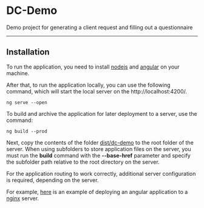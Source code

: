 # DC-Demo

Demo project for generating a client request and filling out a questionnaire

---

## Installation

To run the application, you need to install [nodejs](https://nodejs.org/en/download/)
and [angular](https://angular.io/guide/setup-local) on your machine.

After that, to run the application locally, you can use the following command, which will start the local server on the http://localhost:4200/.

```shell
ng serve --open
```

To build and archive the application for later deployment to a server, use the command:

```shell
ng build --prod
```

Next, copy the contents of the folder [dist/dc-demo](dist/dc-demo) to the root folder of the server. When using subfolders to store application files on the server, you must run the **build** command with the **--base-href**
parameter and specify the subfolder path relative to the root directory on the server.

For the application routing to work correctly, additional server configuration is required, depending on the server.

For example, [here](https://ozenero.com/how-to-deploy-angular-on-nginx-remote-server-example-use-vultr-vps-hosting#Build_Angular_Client) is an example of deploying an angular application to a [nginx](https://nginx.org/ru/) server.
